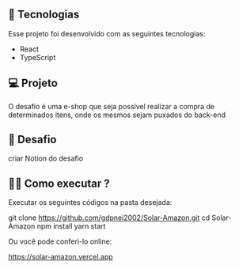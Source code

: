 ## 🚀 Tecnologias
Esse projeto foi desenvolvido com as seguintes tecnologias:

- React 
- TypeScript

## 💻 Projeto 

O desafio é uma e-shop que seja possível realizar a compra de determinados itens, onde os mesmos sejam puxados do back-end

## 🧠 Desafio

criar Notion do desafio

## 👨‍💻 Como executar ?

Executar os seguintes códigos na pasta desejada:

git clone https://github.com/gdpnei2002/Solar-Amazon.git
cd Solar-Amazon
npm install
yarn start

Ou você pode conferi-lo online:

https://solar-amazon.vercel.app
